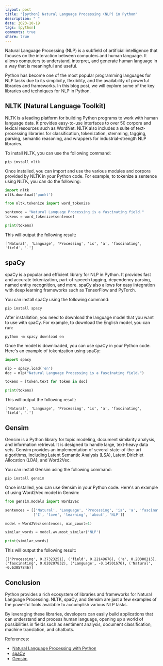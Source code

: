```yaml
---
layout: post
title: "[python] Natural Language Processing (NLP) in Python"
description: " "
date: 2023-10-19
tags: [python]
comments: true
share: true
---
```


Natural Language Processing (NLP) is a subfield of artificial intelligence that focuses on the interaction between computers and human language. It allows computers to understand, interpret, and generate human language in a way that is meaningful and useful.

Python has become one of the most popular programming languages for NLP tasks due to its simplicity, flexibility, and the availability of powerful libraries and frameworks. In this blog post, we will explore some of the key libraries and techniques for NLP in Python.

## NLTK (Natural Language Toolkit)

NLTK is a leading platform for building Python programs to work with human language data. It provides easy-to-use interfaces to over 50 corpora and lexical resources such as WordNet. NLTK also includes a suite of text-processing libraries for classification, tokenization, stemming, tagging, parsing, semantic reasoning, and wrappers for industrial-strength NLP libraries.

To install NLTK, you can use the following command:

```shell
pip install nltk
```

Once installed, you can import and use the various modules and corpora provided by NLTK in your Python code. For example, to tokenize a sentence using NLTK, you can do the following:

```python
import nltk
nltk.download('punkt')

from nltk.tokenize import word_tokenize

sentence = "Natural Language Processing is a fascinating field."
tokens = word_tokenize(sentence)

print(tokens)
```

This will output the following result:

```
['Natural', 'Language', 'Processing', 'is', 'a', 'fascinating', 'field', '.']
```

## spaCy

spaCy is a popular and efficient library for NLP in Python. It provides fast and accurate tokenization, part-of-speech tagging, dependency parsing, named entity recognition, and more. spaCy also allows for easy integration with deep learning frameworks such as TensorFlow and PyTorch.

You can install spaCy using the following command:

```shell
pip install spacy
```

After installation, you need to download the language model that you want to use with spaCy. For example, to download the English model, you can run:

```shell
python -m spacy download en
```

Once the model is downloaded, you can use spaCy in your Python code. Here's an example of tokenization using spaCy:

```python
import spacy

nlp = spacy.load('en')
doc = nlp("Natural Language Processing is a fascinating field.")

tokens = [token.text for token in doc]

print(tokens)
```

This will output the following result:

```
['Natural', 'Language', 'Processing', 'is', 'a', 'fascinating', 'field', '.']
```

## Gensim

Gensim is a Python library for topic modeling, document similarity analysis, and information retrieval. It is designed to handle large, text-heavy data sets. Gensim provides an implementation of several state-of-the-art algorithms, including Latent Semantic Analysis (LSA), Latent Dirichlet Allocation (LDA), and Word2Vec.

You can install Gensim using the following command:

```shell
pip install gensim
```

Once installed, you can use Gensim in your Python code. Here's an example of using Word2Vec model in Gensim:

```python
from gensim.models import Word2Vec

sentences = [['Natural', 'Language', 'Processing', 'is', 'a', 'fascinating', 'field'],
             ['I', 'love', 'learning', 'about', 'NLP']]

model = Word2Vec(sentences, min_count=1)

similar_words = model.wv.most_similar('NLP')

print(similar_words)
```

This will output the following result:

```
[('Processing', 0.37323251), ('field', 0.22149676), ('a', 0.20300215), ('fascinating', 0.020207832), ('Language', -0.14501676), ('Natural', -0.63057846)]
```

## Conclusion

Python provides a rich ecosystem of libraries and frameworks for Natural Language Processing. NLTK, spaCy, and Gensim are just a few examples of the powerful tools available to accomplish various NLP tasks.

By leveraging these libraries, developers can easily build applications that can understand and process human language, opening up a world of possibilities in fields such as sentiment analysis, document classification, machine translation, and chatbots.

References:
- [Natural Language Processing with Python](https://www.nltk.org/book/)
- [spaCy](https://spacy.io/)
- [Gensim](https://radimrehurek.com/gensim/index.html)